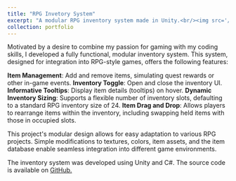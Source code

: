 ```yaml
---
title: "RPG Invetory System"
excerpt: "A modular RPG inventory system made in Unity.<br/><img src='/images/rpg_system.png'>"
collection: portfolio
---
```


Motivated by a desire to combine my passion for gaming with my coding skills, I developed a fully functional, modular inventory system. This system, designed for integration into RPG-style games, offers the following features:

**Item Management**: Add and remove items, simulating quest rewards or other in-game events.
**Inventory Toggle**: Open and close the inventory UI.
**Informative Tooltips**: Display item details (tooltips) on hover.
**Dynamic Inventory Sizing**: Supports a flexible number of inventory slots, defaulting to a standard RPG inventory size of 24.
**Item Drag and Drop**: Allows players to rearrange items within the inventory, including swapping held items with those in occupied slots.

This project's modular design allows for easy adaptation to various RPG projects. Simple modifications to textures, colors, item assets, and the item database enable seamless integration into different game environments.

The inventory system was developed using Unity and C#. The source code is available on [GitHub.](https://github.com/JackDKillelea/Inventory_System)

